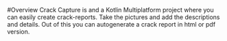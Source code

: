 #Overview
Crack Capture is and a Kotlin Multiplatform project where you can easily create crack-reports. 
Take the pictures and add the descriptions and details. Out of this you can autogenerate a crack report in html or pdf version.
